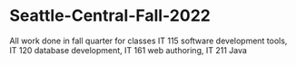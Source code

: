 # Seattle-Central-Fall-2022
All work done in fall quarter for classes IT 115 software development tools, IT 120 database development, IT 161 web authoring, IT 211  Java
